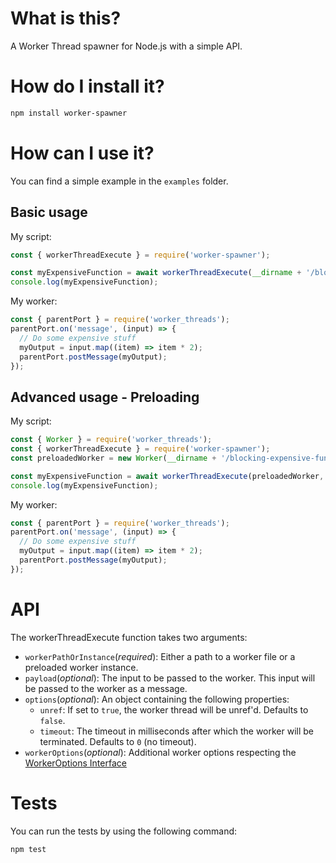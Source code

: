 # What is this?

A Worker Thread spawner for Node.js with a simple API.

# How do I install it?

```bash
npm install worker-spawner
```

# How can I use it?

You can find a simple example in the `examples` folder.

## Basic usage

My script:
```js
const { workerThreadExecute } = require('worker-spawner');

const myExpensiveFunction = await workerThreadExecute(__dirname + '/blocking-expensive-function.js', myInput);
console.log(myExpensiveFunction);
```

My worker:
```js
const { parentPort } = require('worker_threads');
parentPort.on('message', (input) => {
  // Do some expensive stuff
  myOutput = input.map((item) => item * 2);
  parentPort.postMessage(myOutput);
});
```

## Advanced usage - Preloading

My script:
```js
const { Worker } = require('worker_threads');
const { workerThreadExecute } = require('worker-spawner');
const preloadedWorker = new Worker(__dirname + '/blocking-expensive-function.js');

const myExpensiveFunction = await workerThreadExecute(preloadedWorker, myInput);
console.log(myExpensiveFunction);
```

My worker:
```js
const { parentPort } = require('worker_threads');
parentPort.on('message', (input) => {
  // Do some expensive stuff
  myOutput = input.map((item) => item * 2);
  parentPort.postMessage(myOutput);
});
```

# API

The workerThreadExecute function takes two arguments:
- `workerPathOrInstance`(_required_): Either a path to a worker file or a preloaded worker instance.  
- `payload`(_optional_): The input to be passed to the worker. This input will be passed to the worker as a message.  
- `options`(_optional_): An object containing the following properties:
  - `unref`: If set to `true`, the worker thread will be unref'd. Defaults to `false`.  
  - `timeout`: The timeout in milliseconds after which the worker will be terminated. Defaults to `0` (no timeout).
- `workerOptions`(_optional_): Additional worker options respecting the [WorkerOptions Interface](https://nodejs.org/api/worker_threads.html#new-workerfilename-options)


# Tests

You can run the tests by using the following command:

```bash
npm test
```